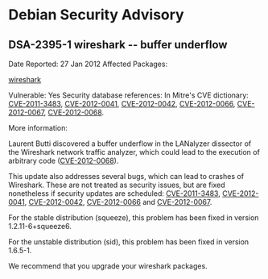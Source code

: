 
Debian Security Advisory
========================


DSA-2395-1 wireshark -- buffer underflow
----------------------------------------



Date Reported:
27 Jan 2012
Affected Packages:

[wireshark](https://packages.debian.org/src:wireshark)

Vulnerable:
Yes
Security database references:
In Mitre's CVE dictionary: [CVE-2011-3483](https://security-tracker.debian.org/tracker/CVE-2011-3483), [CVE-2012-0041](https://security-tracker.debian.org/tracker/CVE-2012-0041), [CVE-2012-0042](https://security-tracker.debian.org/tracker/CVE-2012-0042), [CVE-2012-0066](https://security-tracker.debian.org/tracker/CVE-2012-0066), [CVE-2012-0067](https://security-tracker.debian.org/tracker/CVE-2012-0067), [CVE-2012-0068](https://security-tracker.debian.org/tracker/CVE-2012-0068).  

More information:

Laurent Butti discovered a buffer underflow in the LANalyzer dissector
of the Wireshark network traffic analyzer, which could lead to the
execution of arbitrary code ([CVE-2012-0068](https://security-tracker.debian.org/tracker/CVE-2012-0068)).



This update also addresses several bugs, which can lead to crashes of
Wireshark. These are not treated as security issues, but are fixed
nonetheless if security updates are scheduled: [CVE-2011-3483](https://security-tracker.debian.org/tracker/CVE-2011-3483),
[CVE-2012-0041](https://security-tracker.debian.org/tracker/CVE-2012-0041),
[CVE-2012-0042](https://security-tracker.debian.org/tracker/CVE-2012-0042),
[CVE-2012-0066](https://security-tracker.debian.org/tracker/CVE-2012-0066) and
[CVE-2012-0067](https://security-tracker.debian.org/tracker/CVE-2012-0067).



For the stable distribution (squeeze), this problem has been fixed in
version 1.2.11-6+squeeze6.


For the unstable distribution (sid), this problem has been fixed in
version 1.6.5-1.


We recommend that you upgrade your wireshark packages.





